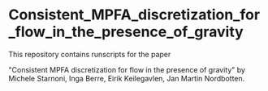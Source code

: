 # Consistent_MPFA_discretization_for_flow_in_the_presence_of_gravity

This repository contains runscripts for the paper

"Consistent MPFA discretization for flow in the presence of gravity" by Michele Starnoni, Inga Berre, Eirik Keilegavlen, Jan Martin Nordbotten.
